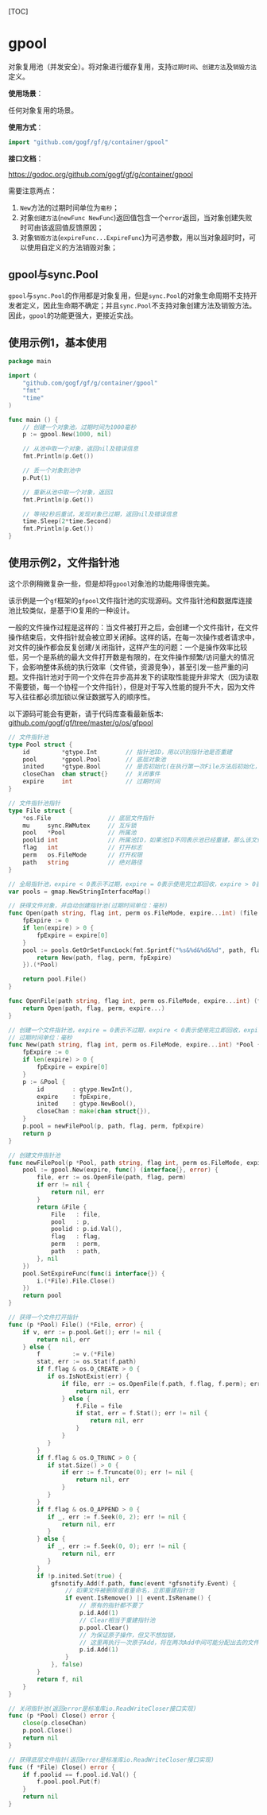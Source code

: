 [TOC]

# gpool

对象复用池（并发安全）。将对象进行缓存复用，支持`过期时间`、`创建方法`及`销毁方法`定义。


**使用场景**：

任何对象复用的场景。

**使用方式**：
```go
import "github.com/gogf/gf/g/container/gpool"
```

**接口文档**：

https://godoc.org/github.com/gogf/gf/g/container/gpool

需要注意两点：
1. `New`方法的过期时间单位为`毫秒`；
1. 对象`创建方法`(`newFunc NewFunc`)返回值包含一个`error`返回，当对象创建失败时可由该返回值反馈原因；
1. 对象`销毁方法`(`expireFunc...ExpireFunc`)为可选参数，用以当对象超时时，可以使用自定义的方法销毁对象；

## gpool与sync.Pool

`gpool`与`sync.Pool`的作用都是对象复用，但是`sync.Pool`的对象生命周期不支持开发者定义，因此生命期不确定；并且`sync.Pool`不支持对象创建方法及销毁方法。因此，`gpool`的功能更强大，更接近实战。

## 使用示例1，基本使用

```go
package main

import (
    "github.com/gogf/gf/g/container/gpool"
    "fmt"
    "time"
)

func main () {
    // 创建一个对象池，过期时间为1000毫秒
    p := gpool.New(1000, nil)

    // 从池中取一个对象，返回nil及错误信息
    fmt.Println(p.Get())

    // 丢一个对象到池中
    p.Put(1)

    // 重新从池中取一个对象，返回1
    fmt.Println(p.Get())

    // 等待2秒后重试，发现对象已过期，返回nil及错误信息
    time.Sleep(2*time.Second)
    fmt.Println(p.Get())
}
```


## 使用示例2，文件指针池

这个示例稍微复杂一些，但是却将`gpool`对象池的功能用得很完美。

该示例是一个`gf`框架的`gfpool`文件指针池的实现源码。文件指针池和数据库连接池比较类似，是基于IO复用的一种设计。

一般的文件操作过程是这样的：当文件被打开之后，会创建一个文件指针，在文件操作结束后，文件指针就会被立即关闭掉。这样的话，在每一次操作或者请求中，对文件的操作都会反复创建/关闭指针，这样产生的问题：一个是操作效率比较低，另一个是系统的最大文件打开数是有限的，在文件操作频繁/访问量大的情况下，会影响整体系统的执行效率（文件锁，资源竞争），甚至引发一些严重的问题。文件指针池对于同一个文件在异步高并发下的读取性能提升非常大（因为读取不需要锁，每一个协程一个文件指针），但是对于写入性能的提升不大，因为文件写入往往都必须加锁以保证数据写入的顺序性。

以下源码可能会有更新，请于代码库查看最新版本: [github.com/gogf/gf/tree/master/g/os/gfpool](https://github.com/gogf/gf/tree/master/g/os/gfpool)
```go
// 文件指针池
type Pool struct {
    id         *gtype.Int        // 指针池ID，用以识别指针池是否重建
    pool       *gpool.Pool       // 底层对象池
    inited     *gtype.Bool       // 是否初始化(在执行第一次File方法后初始化，主要用于监听的添加，但是只能添加一次)
    closeChan  chan struct{}     // 关闭事件
    expire     int               // 过期时间
}

// 文件指针池指针
type File struct {
    *os.File                // 底层文件指针
    mu     sync.RWMutex     // 互斥锁
    pool   *Pool            // 所属池
    poolid int              // 所属池ID，如果池ID不同表示池已经重建，那么该文件指针也应当销毁，不能重新丢到原有的池中
    flag   int              // 打开标志
    perm   os.FileMode      // 打开权限
    path   string           // 绝对路径
}

// 全局指针池，expire < 0表示不过期，expire = 0表示使用完立即回收，expire > 0表示超时回收
var pools = gmap.NewStringInterfaceMap()

// 获得文件对象，并自动创建指针池(过期时间单位：毫秒)
func Open(path string, flag int, perm os.FileMode, expire...int) (file *File, err error) {
    fpExpire := 0
    if len(expire) > 0 {
        fpExpire = expire[0]
    }
    pool := pools.GetOrSetFuncLock(fmt.Sprintf("%s&%d&%d&%d", path, flag, expire, perm), func() interface{} {
        return New(path, flag, perm, fpExpire)
    }).(*Pool)

    return pool.File()
}

func OpenFile(path string, flag int, perm os.FileMode, expire...int) (file *File, err error) {
    return Open(path, flag, perm, expire...)
}

// 创建一个文件指针池，expire = 0表示不过期，expire < 0表示使用完立即回收，expire > 0表示超时回收，默认值为0不过期
// 过期时间单位：毫秒
func New(path string, flag int, perm os.FileMode, expire...int) *Pool {
    fpExpire := 0
    if len(expire) > 0 {
        fpExpire = expire[0]
    }
    p := &Pool {
        id        : gtype.NewInt(),
        expire    : fpExpire,
        inited    : gtype.NewBool(),
        closeChan : make(chan struct{}),
    }
    p.pool = newFilePool(p, path, flag, perm, fpExpire)
    return p
}

// 创建文件指针池
func newFilePool(p *Pool, path string, flag int, perm os.FileMode, expire int) *gpool.Pool {
    pool := gpool.New(expire, func() (interface{}, error) {
        file, err := os.OpenFile(path, flag, perm)
        if err != nil {
            return nil, err
        }
        return &File {
            File   : file,
            pool   : p,
            poolid : p.id.Val(),
            flag   : flag,
            perm   : perm,
            path   : path,
        }, nil
    })
    pool.SetExpireFunc(func(i interface{}) {
        i.(*File).File.Close()
    })
    return pool
}

// 获得一个文件打开指针
func (p *Pool) File() (*File, error) {
    if v, err := p.pool.Get(); err != nil {
        return nil, err
    } else {
        f         := v.(*File)
        stat, err := os.Stat(f.path)
        if f.flag & os.O_CREATE > 0 {
           if os.IsNotExist(err) {
               if file, err := os.OpenFile(f.path, f.flag, f.perm); err != nil {
                   return nil, err
               } else {
                   f.File = file
                   if stat, err = f.Stat(); err != nil {
                       return nil, err
                   }
               }
           }
        }
        if f.flag & os.O_TRUNC > 0 {
           if stat.Size() > 0 {
               if err := f.Truncate(0); err != nil {
                   return nil, err
               }
           }
        }
        if f.flag & os.O_APPEND > 0 {
           if _, err := f.Seek(0, 2); err != nil {
               return nil, err
           }
        } else {
           if _, err := f.Seek(0, 0); err != nil {
               return nil, err
           }
        }
        if !p.inited.Set(true) {
            gfsnotify.Add(f.path, func(event *gfsnotify.Event) {
                // 如果文件被删除或者重命名，立即重建指针池
                if event.IsRemove() || event.IsRename() {
                    // 原有的指针都不要了
                    p.id.Add(1)
                    // Clear相当于重建指针池
                    p.pool.Clear()
                    // 为保证原子操作，但又不想加锁，
                    // 这里再执行一次原子Add，将在两次Add中间可能分配出去的文件指针丢弃掉
                    p.id.Add(1)
                }
            }, false)
        }
        return f, nil
    }
}

// 关闭指针池(返回error是标准库io.ReadWriteCloser接口实现)
func (p *Pool) Close() error {
    close(p.closeChan)
    p.pool.Close()
    return nil
}

// 获得底层文件指针(返回error是标准库io.ReadWriteCloser接口实现)
func (f *File) Close() error {
    if f.poolid == f.pool.id.Val() {
        f.pool.pool.Put(f)
    }
    return nil
}
```



